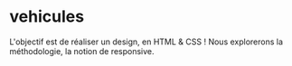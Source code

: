 # vehicules
L'objectif est de réaliser un design, en HTML &amp; CSS ! Nous explorerons la méthodologie, la notion de responsive.
